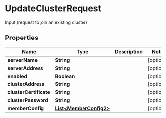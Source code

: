 

# UpdateClusterRequest

Input (request to join an existing cluster)
## Properties

Name | Type | Description | Notes
------------ | ------------- | ------------- | -------------
**serverName** | **String** |  |  [optional]
**serverAddress** | **String** |  |  [optional]
**enabled** | **Boolean** |  |  [optional]
**clusterAddress** | **String** |  |  [optional]
**clusterCertificate** | **String** |  |  [optional]
**clusterPassword** | **String** |  |  [optional]
**memberConfig** | [**List&lt;MemberConfig2&gt;**](MemberConfig2.md) |  |  [optional]



